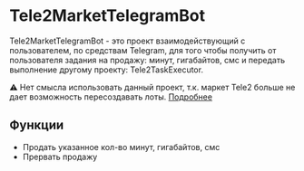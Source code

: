 # Tele2MarketTelegramBot

Tele2MarketTelegramBot - это проект взаимодействующий с пользователем, по средствам Telegram, для того чтобы получить от пользователя задания на продажу: минут, гигабайтов, смс и передать выполнение другому проекту: Tele2TaskExecutor.

:warning: Нет смысла использовать данный проект, т.к. маркет Tele2 больше не дает возможность пересоздавать лоты. [Подробнее](https://tele2.ru/help/article/stock-exchange)

## Функции

- Продать указанное кол-во минут, гигабайтов, смс
- Прервать продажу
